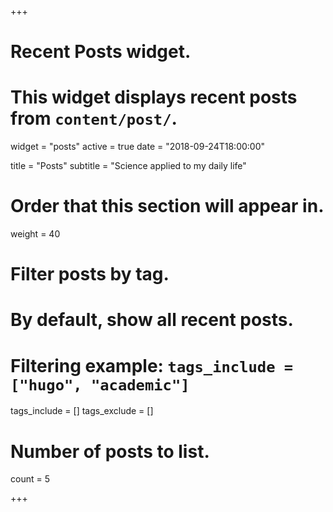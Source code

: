 +++
# Recent Posts widget.
# This widget displays recent posts from `content/post/`.
widget = "posts"
active = true
date = "2018-09-24T18:00:00"

title = "Posts"
subtitle = "Science applied to my daily life"

# Order that this section will appear in.
weight = 40

# Filter posts by tag.
#  By default, show all recent posts.
#  Filtering example: `tags_include = ["hugo", "academic"]`
tags_include = []
tags_exclude = []

# Number of posts to list.
count = 5

+++


